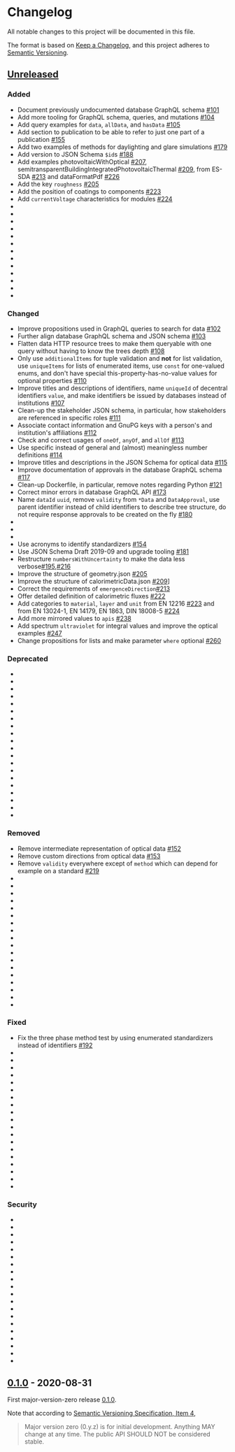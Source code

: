 # Changelog

All notable changes to this project will be documented in this file.

The format is based on
[Keep a Changelog](https://keepachangelog.com/en/1.0.0/),
and this project adheres to
[Semantic Versioning](https://semver.org/spec/v2.0.0.html).

## [Unreleased]

### Added

- Document previously undocumented database GraphQL schema [#101](https://github.com/ise621/building-envelope-data/pull/101)
- Add more tooling for GraphQL schema, queries, and mutations [#104](https://github.com/ise621/building-envelope-data/pull/104)
- Add query examples for `data`, `allData`, and `hasData` [#105](https://github.com/ise621/building-envelope-data/pull/105)
- Add section to publication to be able to refer to just one part of a publication [#155](https://github.com/ise621/building-envelope-data/pull/155)
- Add two examples of methods for daylighting and glare simulations [#179](https://github.com/ise621/building-envelope-data/pull/179)
- Add version to JSON Schema `$id`s [#188](https://github.com/ise621/building-envelope-data/pull/188)
- Add examples photovoltaicWithOptical [#207](https://github.com/ise621/building-envelope-data/pull/207), semitransparentBuildingIntegratedPhotovoltaicThermal [#209](https://github.com/ise621/building-envelope-data/pull/209), from ES-SDA [#213](https://github.com/ise621/building-envelope-data/pull/213) and dataFormatPdf [#226](https://github.com/ise621/building-envelope-data/pull/226)
- Add the key `roughness` [#205](https://github.com/ise621/building-envelope-data/pull/205)
- Add the position of coatings to components [#223](https://github.com/ise621/building-envelope-data/pull/223)
- Add `currentVoltage` characteristics for modules [#224](https://github.com/ise621/building-envelope-data/pull/224)
-
-
-
-
-
-
-
-
-
-
-
-
-

### Changed

- Improve propositions used in GraphQL queries to search for data [#102](https://github.com/ise621/building-envelope-data/pull/102)
- Further align database GraphQL schema and JSON schema [#103](https://github.com/ise621/building-envelope-data/pull/103)
- Flatten data HTTP resource trees to make them queryable with one query without having to know the trees depth [#108](https://github.com/ise621/building-envelope-data/pull/108)
- Only use `additionalItems` for tuple validation and **not** for list validation, use `uniqueItems` for lists of enumerated items, use `const` for one-valued enums, and don't have special this-property-has-no-value values for optional properties [#110](https://github.com/ise621/building-envelope-data/pull/110)
- Improve titles and descriptions of identifiers, name `uniqueId` of decentral identifiers `value`, and make identifiers be issued by databases instead of institutions [#107](https://github.com/ise621/building-envelope-data/pull/107)
- Clean-up the stakeholder JSON schema, in particular, how stakeholders are referenced in specific roles [#111](https://github.com/ise621/building-envelope-data/pull/111)
- Associate contact information and GnuPG keys with a person's and institution's affiliations [#112](https://github.com/ise621/building-envelope-data/pull/112)
- Check and correct usages of `oneOf`, `anyOf`, and `allOf` [#113](https://github.com/ise621/building-envelope-data/pull/113)
- Use specific instead of general and (almost) meaningless number definitions [#114](https://github.com/ise621/building-envelope-data/pull/114)
- Improve titles and descriptions in the JSON Schema for optical data [#115](https://github.com/ise621/building-envelope-data/pull/115)
- Improve documentation of approvals in the database GraphQL schema [#117](https://github.com/ise621/building-envelope-data/pull/117)
- Clean-up Dockerfile, in particular, remove notes regarding Python [#121](https://github.com/ise621/building-envelope-data/pull/121)
- Correct minor errors in database GraphQL API [#173](https://github.com/ise621/building-envelope-data/pull/173)
- Name `dataId` `uuid`, remove `validity` from `*Data` and `DataApproval`, use parent identifier instead of child identifiers to describe tree structure, do not require response approvals to be created on the fly [#180](https://github.com/ise621/building-envelope-data/pull/180)
-
-
-
- Use acronyms to identify standardizers [#154](https://github.com/ise621/building-envelope-data/pull/154)
- Use JSON Schema Draft 2019-09 and upgrade tooling [#181](https://github.com/ise621/building-envelope-data/pull/181)
- Restructure `numbersWithUncertainty` to make the data less verbose[#195](https://github.com/ise621/building-envelope-data/pull/195),[#216](https://github.com/ise621/building-envelope-data/pull/216)
- Improve the structure of geometry.json [#205](https://github.com/ise621/building-envelope-data/pull/205)
- Improve the structure of calorimetricData.json [#209](https://github.com/ise621/building-envelope-data/pull/209)]
- Correct the requirements of `emergenceDirection`[#213](https://github.com/ise621/building-envelope-data/pull/213)
- Offer detailed definition of calorimetric fluxes [#222](https://github.com/ise621/building-envelope-data/pull/222)
- Add categories to `material`, `layer` and `unit` from EN 12216 [#223](https://github.com/ise621/building-envelope-data/pull/223) and from EN 13024-1, EN 14179, EN 1863, DIN 18008-5 [#224](https://github.com/ise621/building-envelope-data/pull/224)
- Add more mirrored values to `apis` [#238](https://github.com/ise621/building-envelope-data/pull/238)
- Add spectrum `ultraviolet` for integral values and improve the optical examples [#247](https://github.com/ise621/building-envelope-data/pull/247)
- Change propositions for lists and make parameter `where` optional [#260](https://github.com/ise621/building-envelope-data/pull/260)

### Deprecated

-
-
-
-
-
-
-
-
-
-
-
-
-
-
-
-
-
-
-
-

### Removed

- Remove intermediate representation of optical data [#152](https://github.com/ise621/building-envelope-data/pull/152)
- Remove custom directions from optical data [#153](https://github.com/ise621/building-envelope-data/pull/153)
- Remove `validity` everywhere except of `method` which can depend for example on a standard [#219](https://github.com/ise621/building-envelope-data/pull/219)
-
-
-
-
-
-
-
-
-
-
-
-
-
-
-
-
-
-

### Fixed

- Fix the three phase method test by using enumerated standardizers instead of identifiers [#192](https://github.com/ise621/building-envelope-data/pull/192)
-
-
-
-
-
-
-
-
-
-
-
-
-
-
-
-
-
-
-

### Security

-
-
-
-
-
-
-
-
-
-
-
-
-
-
-
-
-
-
-
-

## [0.1.0] - 2020-08-31

First major-version-zero release
[0.1.0](https://semver.org/#how-should-i-deal-with-revisions-in-the-0yz-initial-development-phase).

Note that according to
[Semantic Versioning Specification, Item 4](https://semver.org/#spec-item-4),

> Major version zero (0.y.z) is for initial development. Anything MAY change at
> any time. The public API SHOULD NOT be considered stable.

[unreleased]: https://github.com/ise621/building-envelope-data/compare/v0.1.0...HEAD
[0.1.0]: https://github.com/ise621/building-envelope-data/releases/tag/v0.1.0
